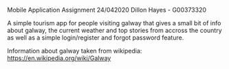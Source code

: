 Mobile Application Assignment 24/042020
Dillon Hayes - G00373320

A simple tourism app for people visiting galway that gives a small bit of info about galway, the current weather and top stories
from accross the country as well as a simple login/register and forgot password feature.

Information about galway taken from wikipedia: https://en.wikipedia.org/wiki/Galway


